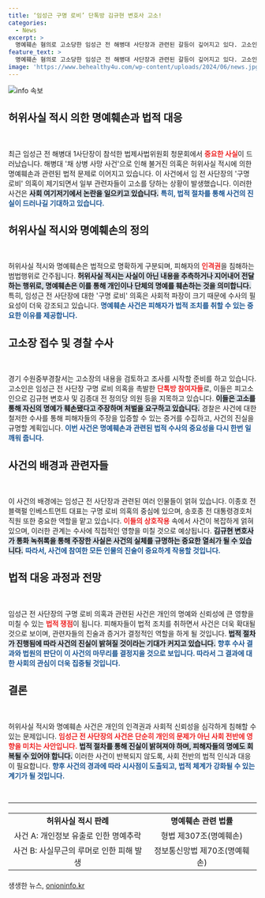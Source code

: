```yaml
---
title: ‘임성근 구명 로비’ 단톡방 김규현 변호사 고소!
categories:
  - News
excerpt: >
  명예훼손 혐의로 고소당한 임성근 전 해병대 사단장과 관련된 갈등이 깊어지고 있다. 고소인들은 허위 사실로 인한 피해를 주장하며, 구명 로비 의혹의 중심 인물들을 조사해달라고 요청했다. 경과를 주목하라!
feature_text: >
  명예훼손 혐의로 고소당한 임성근 전 해병대 사단장과 관련된 갈등이 깊어지고 있다. 고소인들은 허위 사실로 인한 피해를 주장하며, 구명 로비 의혹의 중심 인물들을 조사해달라고 요청했다. 경과를 주목하라!
image: 'https://www.behealthy4u.com/wp-content/uploads/2024/06/news.jpg'
---
```


<p><img src="https://www.behealthy4u.com/wp-content/uploads/2024/06/news.jpg" alt="info 속보" /></p>

<h2 data-ke-size="size26">허위사실 적시 의한 명예훼손과 법적 대응</h2>

<p data-ke-size="size16">&nbsp;</p>

<p data-ke-size="size16">최근 임성근 전 해병대 1사단장이 참석한 법제사법위원회 청문회에서 <b><span style="color: #ee2323;">중요한 사실</span></b>이 드러났습니다. 해병대 '채 상병 사망 사건'으로 인해 불거진 의혹은 허위사실 적시에 의한 명예훼손과 관련된 법적 문제로 이어지고 있습니다. 이 사건에서 임 전 사단장의 '구명 로비' 의혹이 제기되면서 일부 관련자들이 고소를 당하는 상황이 발생했습니다. 이러한 사건은 <b><span style="background-color: #21538527;">사회 여기저기에서 논란을 일으키고 있습니다.</span></b> <b><span style="color: #1a5490;">특히, 법적 절차를 통해 사건의 진실이 드러나길 기대하고 있습니다.</span></b></p>

<h2 data-ke-size="size26">허위사실 적시와 명예훼손의 정의</h2>

<p data-ke-size="size16">&nbsp;</p>

<p data-ke-size="size16">허위사실 적시와 명예훼손은 법적으로 명확하게 구분되며, 피해자의 <b><span style="color: #ee2323;">인격권</span></b>을 침해하는 범법행위로 간주됩니다. <b><span style="background-color: #21538527;">허위사실 적시는 사실이 아닌 내용을 추측하거나 지어내어 전달하는 행위로, 명예훼손은 이를 통해 개인이나 단체의 명예를 훼손하는 것을 의미합니다.</span></b> 특히, 임성근 전 사단장에 대한 '구명 로비' 의혹은 사회적 파장이 크기 때문에 수사의 필요성이 더욱 강조되고 있습니다. <b><span style="color: #1a5490;">명예훼손 사건은 피해자가 법적 조치를 취할 수 있는 중요한 이유를 제공합니다.</span></b></p>

<h2 data-ke-size="size26">고소장 접수 및 경찰 수사</h2>

<p data-ke-size="size16">&nbsp;</p>

<p data-ke-size="size16">경기 수원중부경찰서는 고소장의 내용을 검토하고 조사를 시작할 준비를 하고 있습니다. 고소인은 임성근 전 사단장 구명 로비 의혹을 촉발한 <b><span style="color: #ee2323;">단톡방 참여자들</span></b>로, 이들은 피고소인으로 김규현 변호사 및 김종대 전 정의당 의원 등을 지목하고 있습니다. <b><span style="background-color: #21538527;">이들은 고소를 통해 자신의 명예가 훼손됐다고 주장하며 처벌을 요구하고 있습니다.</span></b> 경찰은 사건에 대한 철저한 수사를 통해 피해자들의 주장을 입증할 수 있는 증거를 수집하고, 사건의 진실을 규명할 계획입니다. <b><span style="color: #1a5490;">이번 사건은 명예훼손과 관련된 법적 수사의 중요성을 다시 한번 일깨워 줍니다.</span></b></p>

<h2 data-ke-size="size26">사건의 배경과 관련자들</h2>

<p data-ke-size="size16">&nbsp;</p>

<p data-ke-size="size16">이 사건의 배경에는 임성근 전 사단장과 관련된 여러 인물들이 얽혀 있습니다. 이종호 전 블랙펄 인베스트먼트 대표는 구명 로비 의혹의 중심에 있으며, 송호종 전 대통령경호처 직원 또한 중요한 역할을 맡고 있습니다. <b><span style="color: #ee2323;">이들의 상호작용</span></b> 속에서 사건이 복잡하게 얽혀 있으며, 이러한 관계는 수사에 직접적인 영향을 미칠 것으로 예상됩니다. <b><span style="background-color: #21538527;">김규현 변호사가 통화 녹취록을 통해 주장한 사실은 사건의 실체를 규명하는 중요한 열쇠가 될 수 있습니다.</span></b> <b><span style="color: #1a5490;">따라서, 사건에 참여한 모든 인물의 진술이 중요하게 작용할 것입니다.</span></b></p>

<h2 data-ke-size="size26">법적 대응 과정과 전망</h2>

<p data-ke-size="size16">&nbsp;</p>

<p data-ke-size="size16">임성근 전 사단장의 구명 로비 의혹과 관련된 사건은 개인의 명예와 신뢰성에 큰 영향을 미칠 수 있는 <b><span style="color: #ee2323;">법적 쟁점</span></b>이 됩니다. 피해자들이 법적 조치를 취하면서 사건은 더욱 확대될 것으로 보이며, 관련자들의 진술과 증거가 결정적인 역할을 하게 될 것입니다. <b><span style="background-color: #21538527;">법적 절차가 진행됨에 따라 사건의 진실이 밝혀질 것이라는 기대가 커지고 있습니다.</span></b> <b><span style="color: #1a5490;">향후 수사 결과와 법원의 판단이 이 사건의 마무리를 결정지을 것으로 보입니다. 따라서 그 결과에 대한 사회의 관심이 더욱 집중될 것입니다.</span></b></p>

<h2 data-ke-size="size26">결론</h2>

<p data-ke-size="size16">&nbsp;</p>

<p data-ke-size="size16">허위사실 적시와 명예훼손 사건은 개인의 인격권과 사회적 신뢰성을 심각하게 침해할 수 있는 문제입니다. <b><span style="color: #ee2323;">임성근 전 사단장의 사건은 단순히 개인의 문제가 아닌 사회 전반에 영향을 미치는 사안입니다.</span></b> <b><span style="background-color: #21538527;">법적 절차를 통해 진실이 밝혀져야 하며, 피해자들의 명예도 회복될 수 있어야 합니다.</span></b> 이러한 사건이 반복되지 않도록, 사회 전반의 법적 인식과 대응이 필요합니다. <b><span style="color: #1a5490;">향후 사건의 경과에 따라 시사점이 도출되고, 법적 체계가 강화될 수 있는 계기가 될 것입니다.</span></b></p> 

<p data-ke-size="size16">&nbsp;</p> 

<hr/>

<table style="width: 100%; border-collapse: collapse; margin: 20px 0;">
<tr>
<td style="text-align: center; height: 17px;"><b>허위사실 적시 판례</b></td>
<td style="text-align: center; height: 17px;"><b>명예훼손 관련 법률</b></td>
</tr>
<tr>
<td style="text-align: center; height: 17px;">사건 A: 개인정보 유출로 인한 명예추락</td>
<td style="text-align: center; height: 17px;">형법 제307조(명예훼손)</td>
</tr>
<tr>
<td style="text-align: center; height: 17px;">사건 B: 사실무근의 루머로 인한 피해 발생</td>
<td style="text-align: center; height: 17px;">정보통신망법 제70조(명예훼손)</td>
</tr>
</table>
생생한 뉴스, <a href="https://onioninfo.kr" rel="dofollow">onioninfo.kr</a>


